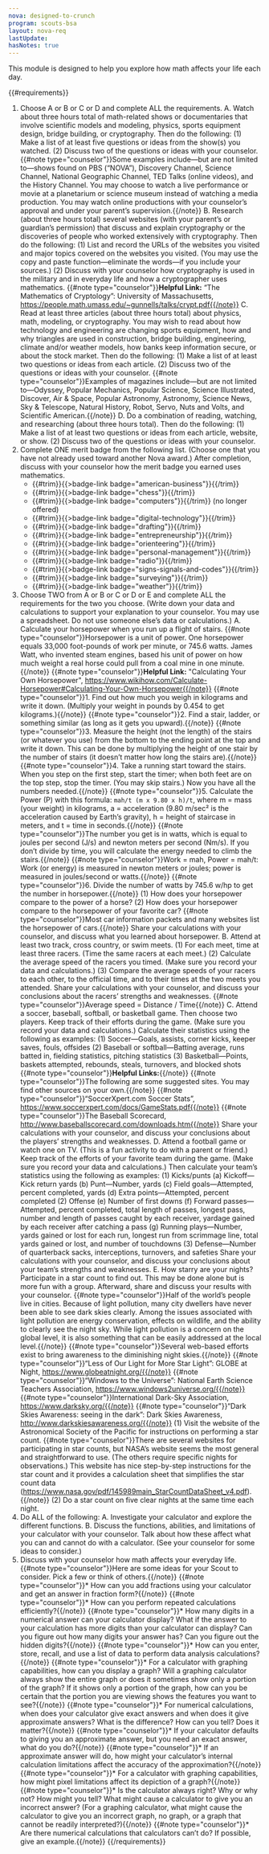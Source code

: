 ```yaml
---
nova: designed-to-crunch
program: scouts-bsa
layout: nova-req
lastUpdate:
hasNotes: true
---
```


This module is designed to help you explore how math affects your life each day.

{{#requirements}}
1. Choose A or B or C or D and complete ALL the requirements.
    A. Watch about three hours total of math-related shows or documentaries that involve scientific models and modeling, physics, sports equipment design, bridge building, or cryptography. Then do the following:
        (1) Make a list of at least five questions or ideas from the show(s) you watched.
        (2) Discuss two of the questions or ideas with your counselor.
        {{#note type="counselor"}}Some examples include—but are not limited to—shows found on PBS (“NOVA”), Discovery Channel, Science Channel, National Geographic Channel, TED Talks (online videos), and the History Channel. You may choose to watch a live performance or movie at a planetarium or science museum instead of watching a media production. You may watch online productions with your counselor’s approval and under your parent’s supervision.{{/note}}
    B. Research (about three hours total) several websites (with your parent’s or guardian’s permission) that discuss and explain cryptography or the discoveries of people who worked extensively with cryptography. Then do the following:
        (1) List and record the URLs of the websites you visited and major topics covered on the websites you visited. (You may use the copy and paste function—eliminate the words—if you include your sources.)
        (2) Discuss with your counselor how cryptography is used in the military and in everyday life and how a cryptographer uses mathematics.
        {{#note type="counselor"}}**Helpful Link:** “The Mathematics of Cryptology”: University of Massachusetts, https://people.math.umass.edu/~gunnells/talks/crypt.pdf{{/note}}
    C. Read at least three articles (about three hours total) about physics, math, modeling, or cryptography. You may wish to read about how technology and engineering are changing sports equipment, how and why triangles are used in construction, bridge building, engineering, climate and/or weather models, how banks keep information secure, or about the stock market. Then do the following:
        (1) Make a list of at least two questions or ideas from each article.
        (2) Discuss two of the questions or ideas with your counselor.
        {{#note type="counselor"}}Examples of magazines include—but are not limited to—Odyssey, Popular Mechanics, Popular Science, Science Illustrated, Discover, Air & Space, Popular Astronomy, Astronomy, Science News, Sky & Telescope, Natural History, Robot, Servo, Nuts and Volts, and Scientific American.{{/note}}
    D. Do a combination of reading, watching, and researching (about three hours total). Then do the following:
        (1) Make a list of at least two questions or ideas from each article, website, or show.
        (2) Discuss two of the questions or ideas with your counselor.
2. Complete ONE merit badge from the following list. (Choose one that you have not already used toward another Nova award.) After completion, discuss with your counselor how the merit badge you earned uses mathematics.
    * {{#trim}}{{>badge-link badge="american-business"}}{{/trim}}
    * {{#trim}}{{>badge-link badge="chess"}}{{/trim}}
    * {{#trim}}{{>badge-link badge="computers"}}{{/trim}} (no longer offered)
    * {{#trim}}{{>badge-link badge="digital-technology"}}{{/trim}}
    * {{#trim}}{{>badge-link badge="drafting"}}{{/trim}}
    * {{#trim}}{{>badge-link badge="entrepreneurship"}}{{/trim}}
    * {{#trim}}{{>badge-link badge="orienteering"}}{{/trim}}
    * {{#trim}}{{>badge-link badge="personal-management"}}{{/trim}}
    * {{#trim}}{{>badge-link badge="radio"}}{{/trim}}
    * {{#trim}}{{>badge-link badge="signs-signals-and-codes"}}{{/trim}}
    * {{#trim}}{{>badge-link badge="surveying"}}{{/trim}}
    * {{#trim}}{{>badge-link badge="weather"}}{{/trim}}
3. Choose TWO from A or B or C or D or E and complete ALL the requirements for the two you choose. (Write down your data and calculations to support your explanation to your counselor.  You may use a spreadsheet. Do not use someone else’s data or calculations.)
    A. Calculate your horsepower when you run up a flight of stairs.
        {{#note type="counselor"}}Horsepower is a unit of power. One horsepower equals 33,000 foot-pounds of work per minute, or 745.6 watts. James Watt, who invented steam engines, based his unit of power on how much weight a real horse could pull from a coal mine in one minute.{{/note}}
        {{#note type="counselor"}}**Helpful Link:** "Calculating Your Own Horsepower", https://www.wikihow.com/Calculate-Horsepower#Calculating-Your-Own-Horsepower{{/note}}
        {{#note type="counselor"}}1. Find out how much you weigh in kilograms and write it down. (Multiply your weight in pounds by 0.454 to get kilograms.){{/note}}
        {{#note type="counselor"}}2. Find a stair, ladder, or something similar (as long as it gets you upward).{{/note}}
        {{#note type="counselor"}}3. Measure the height (not the length) of the stairs (or whatever you use) from the bottom to the ending point at the top and write it down. This can be done by multiplying the height of one stair by the number of stairs (it doesn’t matter how long the stairs are).{{/note}}
        {{#note type="counselor"}}4. Take a running start toward the stairs. When you step on the first step, start the timer; when both feet are on the top step, stop the timer. (You may skip stairs.) Now you have all the numbers needed.{{/note}}
        {{#note type="counselor"}}5. Calculate the Power (P) with this formula: `mah/t (m x 9.80 x h)/t`, where m = mass (your weight) in kilograms, a = acceleration (9.80 m/sec² is the acceleration caused by Earth’s gravity), h = height of staircase in meters, and t = time in seconds.{{/note}}
            {{#note type="counselor"}}The number you get is in watts, which is equal to joules per second (J/s) and newton meters per second (Nm/s). If you don’t divide by time, you will calculate the energy needed to climb the stairs.{{/note}}
            {{#note type="counselor"}}Work = mah, Power = mah/t: Work (or energy) is measured in newton meters or joules; power is measured in joules/second or watts.{{/note}}
        {{#note type="counselor"}}6. Divide the number of watts by 745.6 w/hp to get the number in horsepower.{{/note}}
        (1) How does your horsepower compare to the power of a horse?
        (2) How does your horsepower compare to the horsepower of your favorite car?
            {{#note type="counselor"}}Most car information packets and many websites list the horsepower of cars.{{/note}}
        Share your calculations with your counselor, and discuss what you learned about horsepower.
    B. Attend at least two track, cross country, or swim meets.
        (1) For each meet, time at least three racers. (Time the same racers at each meet.)
        (2) Calculate the average speed of the racers you timed. (Make sure you record your data and calculations.)
        (3) Compare the average speeds of your racers to each other, to the official time, and to their times at the two meets you attended. Share your calculations with your counselor, and discuss your conclusions about the racers’ strengths and weaknesses.
            {{#note type="counselor"}}Average speed = Distance / Time{{/note}}
    C. Attend a soccer, baseball, softball, or basketball game. Then choose two players. Keep track of their efforts during the game. (Make sure you record your data and calculations.) Calculate their statistics using the following as examples:
        (1) Soccer—Goals, assists, corner kicks, keeper saves, fouls, offsides
        (2) Baseball or softball—Batting average, runs batted in, fielding statistics, pitching statistics
        (3) Basketball—Points, baskets attempted, rebounds, steals, turnovers, and blocked shots
        {{#note type="counselor"}}**Helpful Links:**{{/note}}
        {{#note type="counselor"}}The following are some suggested sites. You may find other sources on your own.{{/note}}
        {{#note type="counselor"}}“SoccerXpert.com Soccer Stats”, https://www.soccerxpert.com/docs/GameStats.pdf{{/note}}
        {{#note type="counselor"}}The Baseball Scorecard, http://www.baseballscorecard.com/downloads.htm{{/note}}
        Share your calculations with your counselor, and discuss your conclusions about the players’ strengths and weaknesses.
D. Attend a football game or watch one on TV. (This is a fun activity to do with a parent or friend.) Keep track of the efforts of your favorite team during the game. (Make sure you record your data and calculations.) Then calculate your team’s statistics using the following as examples:
    (1) Kicks/punts
        (a) Kickoff—Kick return yards
        (b) Punt—Number, yards
        (c) Field goals—Attempted, percent completed, yards
        (d) Extra points—Attempted, percent completed
    (2) Offense
        (e) Number of first downs
        (f) Forward passes—Attempted, percent completed, total length of passes, longest pass, number and length of passes caught by each receiver, yardage gained by each receiver after catching a pass
        (g) Running plays—Number, yards gained or lost for each run, longest run from scrimmage line, total yards gained or lost, and number of touchdowns
    (3) Defense—Number of quarterback sacks, interceptions, turnovers, and safeties
    Share your calculations with your counselor, and discuss your conclusions about your team’s strengths and weaknesses.
E. How starry are your nights? Participate in a star count to find out. This may be done alone but is more fun with a group. Afterward, share and discuss your results with your counselor.
    {{#note type="counselor"}}Half of the world’s people live in cities. Because of light pollution, many city dwellers have never been able to see dark skies clearly. Among the issues associated with light pollution are energy conservation, effects on wildlife, and the ability to clearly see the night sky. While light pollution is a concern on the global level, it is also something that can be easily addressed at the local level.{{/note}}
    {{#note type="counselor"}}Several web-based efforts exist to bring awareness to the diminishing night skies.{{/note}}
    {{#note type="counselor"}}“Less of Our Light for More Star Light”: GLOBE at Night, https://www.globeatnight.org/{{/note}}
    {{#note type="counselor"}}“Windows to the Universe”: National Earth Science Teachers Association, https://www.windows2universe.org/{{/note}}
    {{#note type="counselor"}}International Dark-Sky Association, https://www.darksky.org/{{/note}}
    {{#note type="counselor"}}“Dark Skies Awareness: seeing in the dark”: Dark Skies Awareness, http://www.darkskiesawareness.org/{{/note}}
    (1) Visit the website of the Astronomical Society of the Pacific for instructions on performing a star count.
        {{#note type="counselor"}}There are several websites for participating in star counts, but NASA’s website seems the most general and straightforward to use. (The others require specific nights for observations.) This website has nice step-by-step instructions for the star count and it provides a calculation sheet that simplifies the star count data (https://www.nasa.gov/pdf/145989main_StarCountDataSheet_v4.pdf).{{/note}}
    (2) Do a star count on five clear nights at the same time each night.
4. Do ALL of the following:
    A. Investigate your calculator and explore the different functions.
    B. Discuss the functions, abilities, and limitations of your calculator with your counselor.  Talk about how these affect what you can and cannot do with a calculator. (See your counselor for some ideas to consider.)
5. Discuss with your counselor how math affects your everyday life.
    {{#note type="counselor"}}Here are some ideas for your Scout to consider. Pick a few or think of others.{{/note}}
    {{#note type="counselor"}}* How can you add fractions using your calculator and get an answer in fraction form?{{/note}}
    {{#note type="counselor"}}* How can you perform repeated calculations efficiently?{{/note}}
    {{#note type="counselor"}}* How many digits in a numerical answer can your calculator display? What if the answer to your calculation has more digits than your calculator can display? Can you figure out how many digits your answer has? Can you figure out the hidden digits?{{/note}}
    {{#note type="counselor"}}* How can you enter, store, recall, and use a list of data to perform data analysis calculations?{{/note}}
    {{#note type="counselor"}}* For a calculator with graphing capabilities, how can you display a graph? Will a graphing calculator always show the entire graph or does it sometimes show only a portion of the graph?  If it shows only a portion of the graph, how can you be certain that the portion you are viewing shows the features you want to see?{{/note}}
    {{#note type="counselor"}}* For numerical calculations, when does your calculator give exact answers and when does it give approximate answers? What is the difference? How can you tell? Does it matter?{{/note}}
    {{#note type="counselor"}}* If your calculator defaults to giving you an approximate answer, but you need an exact answer, what do you do?{{/note}}
    {{#note type="counselor"}}* If an approximate answer will do, how might your calculator’s internal calculation limitations affect the accuracy of the approximation?{{/note}}
    {{#note type="counselor"}}* For a calculator with graphing capabilities, how might pixel limitations affect its depiction of a graph?{{/note}}
    {{#note type="counselor"}}* Is the calculator always right? Why or why not? How might you tell? What might cause a calculator to give you an incorrect answer? (For a graphing calculator, what might cause the calculator to give you an incorrect graph, no graph, or a graph that cannot be readily interpreted?){{/note}}
    {{#note type="counselor"}}* Are there numerical calculations that calculators can’t do? If possible, give an example.{{/note}}
{{/requirements}}
